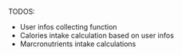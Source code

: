 TODOS:
- User infos collecting function
- Calories intake calculation based on user infos
- Marcronutrients intake calculations
